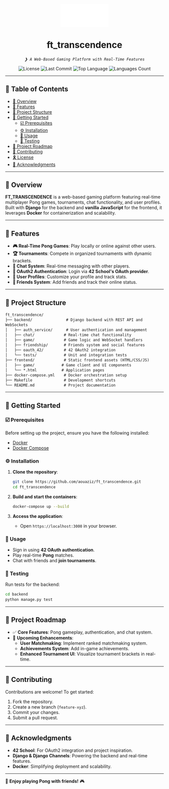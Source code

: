 <p align="center">
    <img src="/backend/assets/logo.png" align="center" width="30%">
</p>

<h1 align="center">ft_transcendence</h1>

<p align="center">
    <em><code>❯ A Web-Based Gaming Platform with Real-Time Features</code></em>
</p>

<p align="center">
    <img src="https://img.shields.io/github/license/aouaziz/ft_transcendence?style=default&logo=opensourceinitiative&logoColor=white&color=0080ff" alt="License">
    <img src="https://img.shields.io/github/last-commit/aouaziz/ft_transcendence?style=default&logo=git&logoColor=white&color=0080ff" alt="Last Commit">
    <img src="https://img.shields.io/github/languages/top/aouaziz/ft_transcendence?style=default&color=0080ff" alt="Top Language">
    <img src="https://img.shields.io/github/languages/count/aouaziz/ft_transcendence?style=default&color=0080ff" alt="Languages Count">
</p>

---

## 🔗 Table of Contents

- [📍 Overview](#-overview)
- [👾 Features](#-features)
- [📁 Project Structure](#-project-structure)
- [🚀 Getting Started](#-getting-started)
  - [☑️ Prerequisites](#-prerequisites)
  - [⚙️ Installation](#-installation)
  - [🤖 Usage](#-usage)
  - [🧪 Testing](#-testing)
- [📌 Project Roadmap](#-project-roadmap)
- [🔰 Contributing](#-contributing)
- [🎗 License](#-license)
- [🙌 Acknowledgments](#-acknowledgments)

---

## 📍 Overview

**FT_TRANSCENDENCE** is a web-based gaming platform featuring real-time multiplayer Pong games, tournaments, chat functionality, and user profiles. Built with **Django** for the backend and **vanilla JavaScript** for the frontend, it leverages **Docker** for containerization and scalability.

---

## 👾 Features

- **🎮 Real-Time Pong Games**: Play locally or online against other users.
- **🏆 Tournaments**: Compete in organized tournaments with dynamic brackets.
- **💬 Chat System**: Real-time messaging with other players.
- **🔐 OAuth2 Authentication**: Login via **42 School's OAuth provider**.
- **👤 User Profiles**: Customize your profile and track stats.
- **🤝 Friends System**: Add friends and track their online status.

---

## 📁 Project Structure

```
ft_transcendence/
├── backend/               # Django backend with REST API and WebSockets
│   ├── auth_service/      # User authentication and management
│   ├── chat/             # Real-time chat functionality
│   ├── game/             # Game logic and WebSocket handlers
│   ├── friendship/       # Friends system and social features
│   ├── oauth_42/         # 42 OAuth2 integration
│   └── tests/            # Unit and integration tests
├── frontend/             # Static frontend assets (HTML/CSS/JS)
│   ├── game/            # Game client and UI components
│   └── *.html           # Application pages
├── docker-compose.yml    # Docker orchestration setup
├── Makefile              # Development shortcuts
└── README.md             # Project documentation
```

---

## 🚀 Getting Started

### ☑️ Prerequisites

Before setting up the project, ensure you have the following installed:

- [Docker](https://docs.docker.com/get-docker/)
- [Docker Compose](https://docs.docker.com/compose/install/)

### ⚙️ Installation

1. **Clone the repository**:
   ```bash
   git clone https://github.com/aouaziz/ft_transcendence.git
   cd ft_transcendence
   ```

2. **Build and start the containers**:
   ```bash
   docker-compose up --build
   ```

3. **Access the application**:
   - Open `https://localhost:3000` in your browser.

### 🤖 Usage

- Sign in using **42 OAuth authentication**.
- Play real-time **Pong** matches.
- Chat with friends and **join tournaments**.

### 🧪 Testing

Run tests for the backend:
```bash
cd backend
python manage.py test
```

---

## 📌 Project Roadmap

- ✅ **Core Features**: Pong gameplay, authentication, and chat system.
- 🔄 **Upcoming Enhancements**:
  - **User Matchmaking**: Implement ranked matchmaking system.
  - **Achievements System**: Add in-game achievements.
  - **Enhanced Tournament UI**: Visualize tournament brackets in real-time.

---

## 🔰 Contributing

Contributions are welcome! To get started:

1. Fork the repository.
2. Create a new branch (`feature-xyz`).
3. Commit your changes.
4. Submit a pull request.

---

## 🙌 Acknowledgments

- **42 School**: For OAuth2 integration and project inspiration.
- **Django & Django Channels**: Powering the backend and real-time features.
- **Docker**: Simplifying deployment and scalability.

---

🚀 **Enjoy playing Pong with friends!** 🎮

